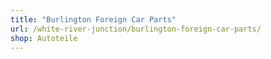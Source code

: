 ```yaml
---
title: "Burlington Foreign Car Parts"
url: /white-river-junction/burlington-foreign-car-parts/
shop: Autoteile
---
```

